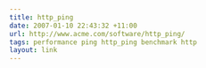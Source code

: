 ```yaml
---
title: http_ping
date: 2007-01-10 22:43:32 +11:00
url: http://www.acme.com/software/http_ping/
tags: performance ping http_ping benchmark http
layout: link
---
```

